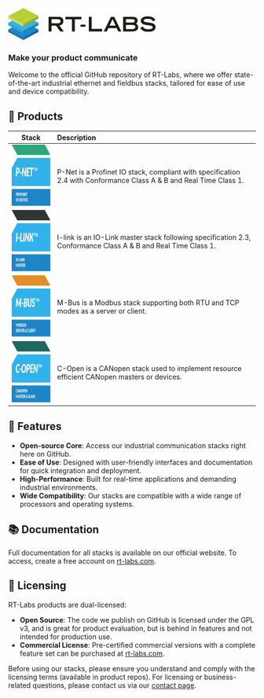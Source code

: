  <div align="left">
  <picture>
    <source
    srcset="./images/rtlabs_logo_white_text.png"
    media="(prefers-color-scheme: dark)"
    />
    <img
    src="./images/rtlabs_logo.png"
    alt="RT-Labs AB Logo"
    width="300"
    />
  </picture>
</div>

### **Make your product communicate**

Welcome to the official GitHub repository of RT-Labs, where we offer state-of-the-art industrial ethernet and fieldbus stacks, tailored for ease of use and device compatibility.

## 💾 Products
|Stack|Description|
|:---:|:-|
| <img src="./images/p-net.svg" alt="P-Net" style="height: 125px; width:125px;"/>  | P-Net is a Profinet IO stack, compliant with specification 2.4 with Conformance Class A & B and Real Time Class 1. |
| <img src="./images/i-link.svg" alt="I-Link" style="height: 125px; width:125px;"/>  | I-link is an IO-Link master stack following specification 2.3, Conformance Class A & B and Real Time Class 1. |
| <img src="./images/m-bus.svg" alt="M-Bus" style="height: 125px; width:125px;"/>  | M-Bus is a Modbus stack supporting both RTU and TCP modes as a server or client. |
| <img src="./images/c-open.svg" alt="C-Open" style="height: 125px; width:125px;"/>  | C-Open is a CANopen stack used to implement resource efficient CANopen masters or devices. |

## 🌟 Features

- **Open-source Core**: Access our industrial communication stacks right here on GitHub.
- **Ease of Use**: Designed with user-friendly interfaces and documentation for quick integration and deployment.
- **High-Performance**: Built for real-time applications and demanding industrial environments.
- **Wide Compatibility**: Our stacks are compatible with a wide range of processors and operating systems.

## 📚 Documentation

Full documentation for all stacks is available on our official website. To access, create a free account on [rt-labs.com](https://rt-labs.com).

## 📄 Licensing

RT-Labs products are dual-licensed:

- **Open Source**: The code we publish on GitHub is licensed under the GPL v3, and is great for product evaluation, but is behind in features and not intended for production use.
- **Commercial License**: Pre-certified commercial versions with a complete feature set can be purchased at [rt-labs.com](https://rt-labs.com).

Before using our stacks, please ensure you understand and comply with the licensing terms (available in product repos). For licensing or business-related questions, please contact us via our [contact page](https://rt-labs.com/contacts/).
